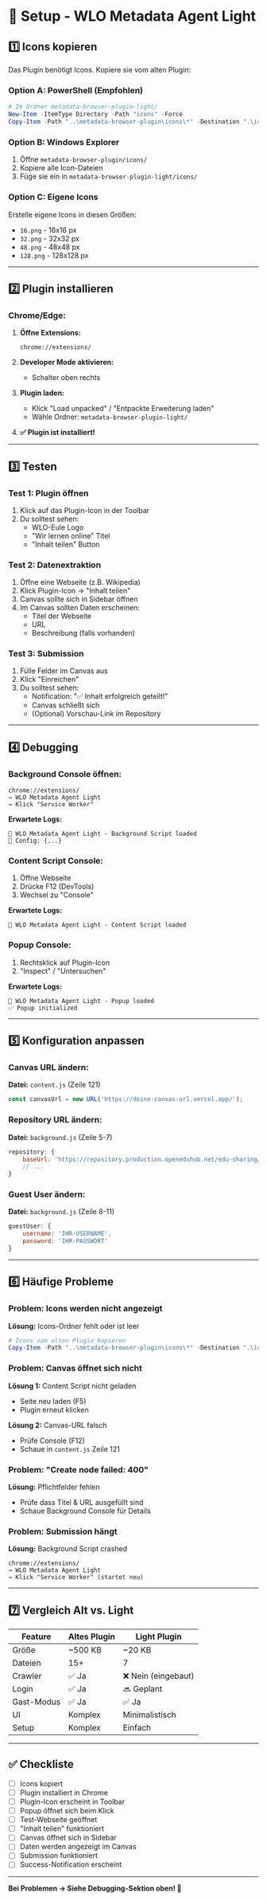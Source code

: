 # 🚀 Setup - WLO Metadata Agent Light

## 1️⃣ Icons kopieren

Das Plugin benötigt Icons. Kopiere sie vom alten Plugin:

### **Option A: PowerShell (Empfohlen)**

```powershell
# Im Ordner metadata-browser-plugin-light/
New-Item -ItemType Directory -Path "icons" -Force
Copy-Item -Path "..\metadata-browser-plugin\icons\*" -Destination ".\icons\" -Recurse
```

### **Option B: Windows Explorer**

1. Öffne `metadata-browser-plugin/icons/`
2. Kopiere alle Icon-Dateien
3. Füge sie ein in `metadata-browser-plugin-light/icons/`

### **Option C: Eigene Icons**

Erstelle eigene Icons in diesen Größen:
- `16.png` - 16x16 px
- `32.png` - 32x32 px
- `48.png` - 48x48 px
- `128.png` - 128x128 px

---

## 2️⃣ Plugin installieren

### **Chrome/Edge:**

1. **Öffne Extensions:**
   ```
   chrome://extensions/
   ```

2. **Developer Mode aktivieren:**
   - Schalter oben rechts

3. **Plugin laden:**
   - Klick "Load unpacked" / "Entpackte Erweiterung laden"
   - Wähle Ordner: `metadata-browser-plugin-light/`

4. **✅ Plugin ist installiert!**

---

## 3️⃣ Testen

### **Test 1: Plugin öffnen**

1. Klick auf das Plugin-Icon in der Toolbar
2. Du solltest sehen:
   - WLO-Eule Logo
   - "Wir lernen online" Titel
   - "Inhalt teilen" Button

### **Test 2: Datenextraktion**

1. Öffne eine Webseite (z.B. Wikipedia)
2. Klick Plugin-Icon → "Inhalt teilen"
3. Canvas sollte sich in Sidebar öffnen
4. Im Canvas sollten Daten erscheinen:
   - Titel der Webseite
   - URL
   - Beschreibung (falls vorhanden)

### **Test 3: Submission**

1. Fülle Felder im Canvas aus
2. Klick "Einreichen"
3. Du solltest sehen:
   - Notification: "✅ Inhalt erfolgreich geteilt!"
   - Canvas schließt sich
   - (Optional) Vorschau-Link im Repository

---

## 4️⃣ Debugging

### **Background Console öffnen:**

```
chrome://extensions/
→ WLO Metadata Agent Light
→ Klick "Service Worker"
```

**Erwartete Logs:**
```
🚀 WLO Metadata Agent Light - Background Script loaded
🔧 Config: {...}
```

### **Content Script Console:**

1. Öffne Webseite
2. Drücke F12 (DevTools)
3. Wechsel zu "Console"

**Erwartete Logs:**
```
🔧 WLO Metadata Agent Light - Content Script loaded
```

### **Popup Console:**

1. Rechtsklick auf Plugin-Icon
2. "Inspect" / "Untersuchen"

**Erwartete Logs:**
```
🎨 WLO Metadata Agent Light - Popup loaded
✅ Popup initialized
```

---

## 5️⃣ Konfiguration anpassen

### **Canvas URL ändern:**

**Datei:** `content.js` (Zeile 121)

```javascript
const canvasUrl = new URL('https://deine-canvas-url.vercel.app/');
```

### **Repository URL ändern:**

**Datei:** `background.js` (Zeile 5-7)

```javascript
repository: {
    baseUrl: 'https://repository.production.openeduhub.net/edu-sharing/',
    // ...
}
```

### **Guest User ändern:**

**Datei:** `background.js` (Zeile 8-11)

```javascript
guestUser: {
    username: 'IHR-USERNAME',
    password: 'IHR-PASSWORT'
}
```

---

## 6️⃣ Häufige Probleme

### **Problem: Icons werden nicht angezeigt**

**Lösung:** Icons-Ordner fehlt oder ist leer
```powershell
# Icons vom alten Plugin kopieren
Copy-Item -Path "..\metadata-browser-plugin\icons\*" -Destination ".\icons\" -Recurse
```

### **Problem: Canvas öffnet sich nicht**

**Lösung 1:** Content Script nicht geladen
- Seite neu laden (F5)
- Plugin erneut klicken

**Lösung 2:** Canvas-URL falsch
- Prüfe Console (F12)
- Schaue in `content.js` Zeile 121

### **Problem: "Create node failed: 400"**

**Lösung:** Pflichtfelder fehlen
- Prüfe dass Titel & URL ausgefüllt sind
- Schaue Background Console für Details

### **Problem: Submission hängt**

**Lösung:** Background Script crashed
```
chrome://extensions/
→ WLO Metadata Agent Light
→ Klick "Service Worker" (startet neu)
```

---

## 7️⃣ Vergleich Alt vs. Light

| Feature | Altes Plugin | Light Plugin |
|---------|-------------|--------------|
| Größe | ~500 KB | ~20 KB |
| Dateien | 15+ | 7 |
| Crawler | ✅ Ja | ❌ Nein (eingebaut) |
| Login | ✅ Ja | 🔜 Geplant |
| Gast-Modus | ✅ Ja | ✅ Ja |
| UI | Komplex | Minimalistisch |
| Setup | Komplex | Einfach |

---

## ✅ Checkliste

- [ ] Icons kopiert
- [ ] Plugin installiert in Chrome
- [ ] Plugin-Icon erscheint in Toolbar
- [ ] Popup öffnet sich beim Klick
- [ ] Test-Webseite geöffnet
- [ ] "Inhalt teilen" funktioniert
- [ ] Canvas öffnet sich in Sidebar
- [ ] Daten werden angezeigt im Canvas
- [ ] Submission funktioniert
- [ ] Success-Notification erscheint

---

**Bei Problemen → Siehe Debugging-Sektion oben! 🐛**
